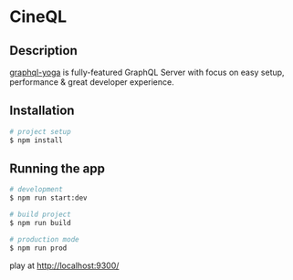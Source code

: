 # CineQL

## Description

[graphql-yoga](https://github.com/prisma-labs/graphql-yoga) is fully-featured GraphQL Server with focus on easy setup, performance & great developer experience.

## Installation

```bash
# project setup
$ npm install
```

## Running the app

```bash
# development
$ npm run start:dev

# build project
$ npm run build

# production mode
$ npm run prod
```

play at [http://localhost:9300/](http://localhost:9300/)
